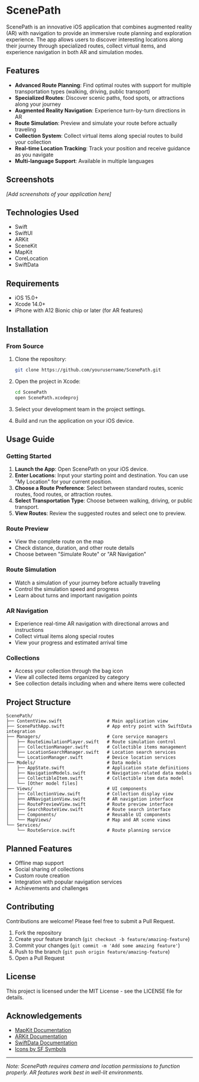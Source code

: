 # ScenePath

ScenePath is an innovative iOS application that combines augmented reality (AR) with navigation to provide an immersive route planning and exploration experience. The app allows users to discover interesting locations along their journey through specialized routes, collect virtual items, and experience navigation in both AR and simulation modes.

## Features

- **Advanced Route Planning**: Find optimal routes with support for multiple transportation types (walking, driving, public transport)
- **Specialized Routes**: Discover scenic paths, food spots, or attractions along your journey
- **Augmented Reality Navigation**: Experience turn-by-turn directions in AR
- **Route Simulation**: Preview and simulate your route before actually traveling
- **Collection System**: Collect virtual items along special routes to build your collection
- **Real-time Location Tracking**: Track your position and receive guidance as you navigate
- **Multi-language Support**: Available in multiple languages

## Screenshots

*[Add screenshots of your application here]*

## Technologies Used

- Swift
- SwiftUI
- ARKit
- SceneKit
- MapKit
- CoreLocation
- SwiftData

## Requirements

- iOS 15.0+
- Xcode 14.0+
- iPhone with A12 Bionic chip or later (for AR features)

## Installation

### From Source

1. Clone the repository:
   ```bash
   git clone https://github.com/yourusername/ScenePath.git
   ```

2. Open the project in Xcode:
   ```bash
   cd ScenePath
   open ScenePath.xcodeproj
   ```

3. Select your development team in the project settings.

4. Build and run the application on your iOS device.

## Usage Guide

### Getting Started

1. **Launch the App**: Open ScenePath on your iOS device.
2. **Enter Locations**: Input your starting point and destination. You can use "My Location" for your current position.
3. **Choose a Route Preference**: Select between standard routes, scenic routes, food routes, or attraction routes.
4. **Select Transportation Type**: Choose between walking, driving, or public transport.
5. **View Routes**: Review the suggested routes and select one to preview.

### Route Preview

- View the complete route on the map
- Check distance, duration, and other route details
- Choose between "Simulate Route" or "AR Navigation"

### Route Simulation

- Watch a simulation of your journey before actually traveling
- Control the simulation speed and progress
- Learn about turns and important navigation points

### AR Navigation

- Experience real-time AR navigation with directional arrows and instructions
- Collect virtual items along special routes
- View your progress and estimated arrival time

### Collections

- Access your collection through the bag icon
- View all collected items organized by category
- See collection details including when and where items were collected

## Project Structure

```
ScenePath/
├── ContentView.swift                 # Main application view
├── ScenePathApp.swift                # App entry point with SwiftData integration
├── Managers/                         # Core service managers
│   ├── RouteSimulationPlayer.swift   # Route simulation control
│   ├── CollectionManager.swift       # Collectible items management
│   ├── LocationSearchManager.swift   # Location search services
│   └── LocationManager.swift         # Device location services
├── Models/                           # Data models
│   ├── AppState.swift                # Application state definitions
│   ├── NavigationModels.swift        # Navigation-related data models
│   ├── CollectibleItem.swift         # Collectible item data model
│   └── [Other model files]
├── Views/                            # UI components
│   ├── CollectionView.swift          # Collection display view
│   ├── ARNavigationView.swift        # AR navigation interface
│   ├── RoutePreviewView.swift        # Route preview interface
│   ├── SearchRouteView.swift         # Route search interface
│   ├── Components/                   # Reusable UI components
│   └── MapViews/                     # Map and AR scene views
└── Services/
    └── RouteService.swift            # Route planning service
```

## Planned Features

- Offline map support
- Social sharing of collections
- Custom route creation
- Integration with popular navigation services
- Achievements and challenges

## Contributing

Contributions are welcome! Please feel free to submit a Pull Request.

1. Fork the repository
2. Create your feature branch (`git checkout -b feature/amazing-feature`)
3. Commit your changes (`git commit -m 'Add some amazing feature'`)
4. Push to the branch (`git push origin feature/amazing-feature`)
5. Open a Pull Request

## License

This project is licensed under the MIT License - see the LICENSE file for details.

## Acknowledgements

- [MapKit Documentation](https://developer.apple.com/documentation/mapkit)
- [ARKit Documentation](https://developer.apple.com/documentation/arkit)
- [SwiftData Documentation](https://developer.apple.com/documentation/swiftdata)
- [Icons by SF Symbols](https://developer.apple.com/sf-symbols/)

---

*Note: ScenePath requires camera and location permissions to function properly. AR features work best in well-lit environments.*